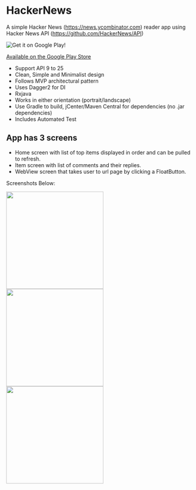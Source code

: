 # HackerNews
A simple Hacker News (https://news.ycombinator.com) reader app using Hacker News API (https://github.com/HackerNews/API)

![Get it on Google Play!](https://developer.android.com/images/brand/en_generic_rgb_wo_60.png)
 
[Available on the Google Play Store](https://play.google.com/store/apps/details?id=com.hackernewsapp)

-  Support API 9 to 25
-  Clean, Simple and Minimalist design
-  Follows MVP architectural pattern
-  Uses Dagger2 for DI
-  Rxjava
-  Works in either orientation (portrait/landscape)
-  Use Gradle to build, jCenter/Maven Central for dependencies (no .jar dependencies)
-  Includes Automated Test

## App has 3 screens
- Home screen with list of top items displayed in order and can be pulled to refresh.
- Item screen with list of comments and their replies.
- WebView screen that takes user to url page by clicking a FloatButton.

Screenshots Below: 

<a href="#"><img src="https://github.com/tosinonikute/HackerNews/blob/master/images/IMG-20170315-WA0003.jpg" align="left" width="260" ></a>

<a href="#"><img src="https://github.com/tosinonikute/HackerNews/blob/master/images/IMG-20170315-WA0004.jpg" align="left" width="260" ></a>

<a href="#"><img src="https://github.com/tosinonikute/HackerNews/blob/master/images/IMG-20170315-WA0005.jpg" align="left" width="260" ></a>
